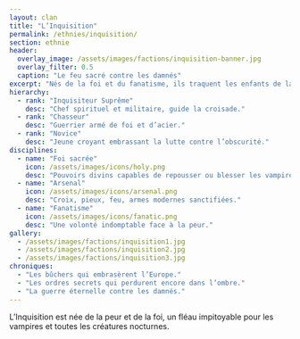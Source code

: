 ```yaml
---
layout: clan
title: "L’Inquisition"
permalink: /ethnies/inquisition/
section: ethnie
header:
  overlay_image: /assets/images/factions/inquisition-banner.jpg
  overlay_filter: 0.5
  caption: "Le feu sacré contre les damnés"
excerpt: "Nés de la foi et du fanatisme, ils traquent les enfants de la nuit."
hierarchy:
  - rank: "Inquisiteur Suprême"
    desc: "Chef spirituel et militaire, guide la croisade."
  - rank: "Chasseur"
    desc: "Guerrier armé de foi et d’acier."
  - rank: "Novice"
    desc: "Jeune croyant embrassant la lutte contre l’obscurité."
disciplines:
  - name: "Foi sacrée"
    icon: /assets/images/icons/holy.png
    desc: "Pouvoirs divins capables de repousser ou blesser les vampires."
  - name: "Arsenal"
    icon: /assets/images/icons/arsenal.png
    desc: "Croix, pieux, feu, armes modernes sanctifiées."
  - name: "Fanatisme"
    icon: /assets/images/icons/fanatic.png
    desc: "Une volonté indomptable face à la peur."
gallery:
  - /assets/images/factions/inquisition1.jpg
  - /assets/images/factions/inquisition2.jpg
  - /assets/images/factions/inquisition3.jpg
chroniques:
  - "Les bûchers qui embrasèrent l’Europe."
  - "Les ordres secrets qui perdurent encore dans l’ombre."
  - "La guerre éternelle contre les damnés."
---
```


L’Inquisition est née de la peur et de la foi, un fléau impitoyable pour les vampires et toutes les créatures nocturnes.
